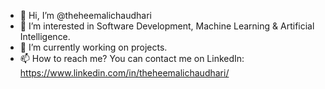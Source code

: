 - 👋 Hi, I’m @theheemalichaudhari
- 👀 I’m interested in Software Development, Machine Learning & Artificial Intelligence.
- 🌱 I’m currently working on projects.
- 📫 How to reach me? You can contact me on LinkedIn: https://www.linkedin.com/in/theheemalichaudhari/ 

<!---
theheemalichaudhari/theheemalichaudhari is a ✨ special ✨ repository because its `README.md` (this file) appears on your GitHub profile.
You can click the Preview link to take a look at your changes.
--->
